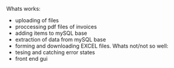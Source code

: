Whats works:
- uploading of files
- proccessing pdf files of invoices
- adding items to mySQL base
- extraction of data from mySQL base
- forming and downloading EXCEL files.
Whats not/not so well:
- tesing and catching error states
- front end gui
